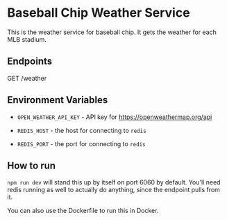 # Baseball Chip Weather Service

This is the weather service for baseball chip. It gets the weather for each MLB stadium.

## Endpoints

GET /weather

## Environment Variables

* `OPEN_WEATHER_API_KEY` - API key for https://openweathermap.org/api

* `REDIS_HOST` - the host for connecting to `redis`

* `REDIS_PORT` - the port for connecting to `redis`


## How to run

`npm run dev` will stand this up by itself on port 6060 by default. You'll need redis running as well to actually do anything, since the endpoint pulls from it.

You can also use the Dockerfile to run this in Docker.
